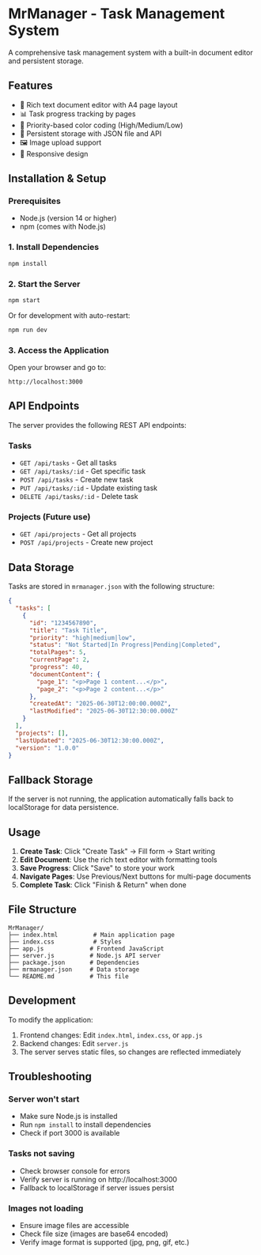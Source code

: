 # MrManager - Task Management System

A comprehensive task management system with a built-in document editor and persistent storage.

## Features

- 📝 Rich text document editor with A4 page layout
- 📊 Task progress tracking by pages
- 🎨 Priority-based color coding (High/Medium/Low)
- 💾 Persistent storage with JSON file and API
- 🖼️ Image upload support
- 📱 Responsive design

## Installation & Setup

### Prerequisites
- Node.js (version 14 or higher)
- npm (comes with Node.js)

### 1. Install Dependencies
```bash
npm install
```

### 2. Start the Server
```bash
npm start
```

Or for development with auto-restart:
```bash
npm run dev
```

### 3. Access the Application
Open your browser and go to:
```
http://localhost:3000
```

## API Endpoints

The server provides the following REST API endpoints:

### Tasks
- `GET /api/tasks` - Get all tasks
- `GET /api/tasks/:id` - Get specific task
- `POST /api/tasks` - Create new task
- `PUT /api/tasks/:id` - Update existing task
- `DELETE /api/tasks/:id` - Delete task

### Projects (Future use)
- `GET /api/projects` - Get all projects
- `POST /api/projects` - Create new project

## Data Storage

Tasks are stored in `mrmanager.json` with the following structure:

```json
{
  "tasks": [
    {
      "id": "1234567890",
      "title": "Task Title",
      "priority": "high|medium|low",
      "status": "Not Started|In Progress|Pending|Completed",
      "totalPages": 5,
      "currentPage": 2,
      "progress": 40,
      "documentContent": {
        "page_1": "<p>Page 1 content...</p>",
        "page_2": "<p>Page 2 content...</p>"
      },
      "createdAt": "2025-06-30T12:00:00.000Z",
      "lastModified": "2025-06-30T12:30:00.000Z"
    }
  ],
  "projects": [],
  "lastUpdated": "2025-06-30T12:30:00.000Z",
  "version": "1.0.0"
}
```

## Fallback Storage

If the server is not running, the application automatically falls back to localStorage for data persistence.

## Usage

1. **Create Task**: Click "Create Task" → Fill form → Start writing
2. **Edit Document**: Use the rich text editor with formatting tools
3. **Save Progress**: Click "Save" to store your work
4. **Navigate Pages**: Use Previous/Next buttons for multi-page documents
5. **Complete Task**: Click "Finish & Return" when done

## File Structure

```
MrManager/
├── index.html          # Main application page
├── index.css           # Styles
├── app.js             # Frontend JavaScript
├── server.js          # Node.js API server
├── package.json       # Dependencies
├── mrmanager.json     # Data storage
└── README.md          # This file
```

## Development

To modify the application:

1. Frontend changes: Edit `index.html`, `index.css`, or `app.js`
2. Backend changes: Edit `server.js`
3. The server serves static files, so changes are reflected immediately

## Troubleshooting

### Server won't start
- Make sure Node.js is installed
- Run `npm install` to install dependencies
- Check if port 3000 is available

### Tasks not saving
- Check browser console for errors
- Verify server is running on http://localhost:3000
- Fallback to localStorage if server issues persist

### Images not loading
- Ensure image files are accessible
- Check file size (images are base64 encoded)
- Verify image format is supported (jpg, png, gif, etc.)
